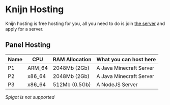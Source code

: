 # Knijn Hosting
Knijn hosting is free hosting for you, all you need to do is join [the server](https://discord.gg/FYXbHcBbrN) and apply for a server.

## Panel Hosting

Name | CPU  | RAM Allocation | What you can host here             
-----|------|----------------|------------------------------------|
P1   |ARM_64| 2048Mb (2Gb)   | A Java Minecraft Server            |
P2   |x86_64| 2048Mb (2Gb)   | A Java Minecraft Server		  |
P3   |x86_64| 512Mb  (0.5Gb) | A NodeJS Server			  |



*Spigot is not supported*
